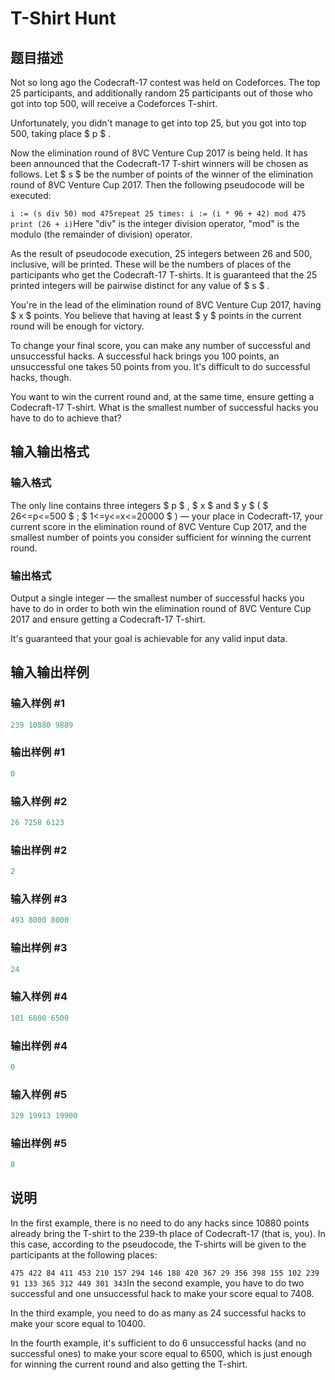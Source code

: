 # T-Shirt Hunt

## 题目描述

Not so long ago the Codecraft-17 contest was held on Codeforces. The top 25 participants, and additionally random 25 participants out of those who got into top 500, will receive a Codeforces T-shirt.

Unfortunately, you didn't manage to get into top 25, but you got into top 500, taking place $ p $ .

Now the elimination round of 8VC Venture Cup 2017 is being held. It has been announced that the Codecraft-17 T-shirt winners will be chosen as follows. Let $ s $ be the number of points of the winner of the elimination round of 8VC Venture Cup 2017. Then the following pseudocode will be executed:

`i := (s div 50) mod 475repeat 25 times: i := (i * 96 + 42) mod 475 print (26 + i)`Here "div" is the integer division operator, "mod" is the modulo (the remainder of division) operator.

As the result of pseudocode execution, 25 integers between 26 and 500, inclusive, will be printed. These will be the numbers of places of the participants who get the Codecraft-17 T-shirts. It is guaranteed that the 25 printed integers will be pairwise distinct for any value of $ s $ .

You're in the lead of the elimination round of 8VC Venture Cup 2017, having $ x $ points. You believe that having at least $ y $ points in the current round will be enough for victory.

To change your final score, you can make any number of successful and unsuccessful hacks. A successful hack brings you 100 points, an unsuccessful one takes 50 points from you. It's difficult to do successful hacks, though.

You want to win the current round and, at the same time, ensure getting a Codecraft-17 T-shirt. What is the smallest number of successful hacks you have to do to achieve that?

## 输入输出格式

### 输入格式

The only line contains three integers $ p $ , $ x $ and $ y $ ( $ 26<=p<=500 $ ; $ 1<=y<=x<=20000 $ ) — your place in Codecraft-17, your current score in the elimination round of 8VC Venture Cup 2017, and the smallest number of points you consider sufficient for winning the current round.

### 输出格式

Output a single integer — the smallest number of successful hacks you have to do in order to both win the elimination round of 8VC Venture Cup 2017 and ensure getting a Codecraft-17 T-shirt.

It's guaranteed that your goal is achievable for any valid input data.

## 输入输出样例

### 输入样例 #1

```cpp
239 10880 9889

```
### 输出样例 #1

```cpp
0

```
### 输入样例 #2

```cpp
26 7258 6123

```
### 输出样例 #2

```cpp
2

```
### 输入样例 #3

```cpp
493 8000 8000

```
### 输出样例 #3

```cpp
24

```
### 输入样例 #4

```cpp
101 6800 6500

```
### 输出样例 #4

```cpp
0

```
### 输入样例 #5

```cpp
329 19913 19900

```
### 输出样例 #5

```cpp
8

```
## 说明

In the first example, there is no need to do any hacks since 10880 points already bring the T-shirt to the 239-th place of Codecraft-17 (that is, you). In this case, according to the pseudocode, the T-shirts will be given to the participants at the following places:

`475 422 84 411 453 210 157 294 146 188 420 367 29 356 398 155 102 239 91 133 365 312 449 301 343`In the second example, you have to do two successful and one unsuccessful hack to make your score equal to 7408.

In the third example, you need to do as many as 24 successful hacks to make your score equal to 10400.

In the fourth example, it's sufficient to do 6 unsuccessful hacks (and no successful ones) to make your score equal to 6500, which is just enough for winning the current round and also getting the T-shirt.

